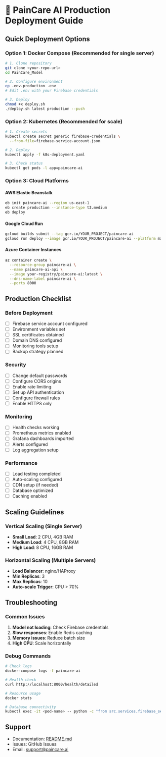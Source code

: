 # 🚀 PainCare AI Production Deployment Guide

## Quick Deployment Options

### Option 1: Docker Compose (Recommended for single server)
```bash
# 1. Clone repository
git clone <your-repo-url>
cd PainCare_Model

# 2. Configure environment
cp .env.production .env
# Edit .env with your Firebase credentials

# 3. Deploy
chmod +x deploy.sh
./deploy.sh latest production --push
```

### Option 2: Kubernetes (Recommended for scale)
```bash
# 1. Create secrets
kubectl create secret generic firebase-credentials \
  --from-file=firebase-service-account.json

# 2. Deploy
kubectl apply -f k8s-deployment.yaml

# 3. Check status
kubectl get pods -l app=paincare-ai
```

### Option 3: Cloud Platforms

#### AWS Elastic Beanstalk
```bash
eb init paincare-ai --region us-east-1
eb create production --instance-type t3.medium
eb deploy
```

#### Google Cloud Run
```bash
gcloud builds submit --tag gcr.io/YOUR_PROJECT/paincare-ai
gcloud run deploy --image gcr.io/YOUR_PROJECT/paincare-ai --platform managed
```

#### Azure Container Instances
```bash
az container create \
  --resource-group paincare-ai \
  --name paincare-ai-api \
  --image your-registry/paincare-ai:latest \
  --dns-name-label paincare-ai \
  --ports 8000
```

## Production Checklist

### Before Deployment
- [ ] Firebase service account configured
- [ ] Environment variables set
- [ ] SSL certificates obtained
- [ ] Domain DNS configured
- [ ] Monitoring tools setup
- [ ] Backup strategy planned

### Security
- [ ] Change default passwords
- [ ] Configure CORS origins
- [ ] Enable rate limiting
- [ ] Set up API authentication
- [ ] Configure firewall rules
- [ ] Enable HTTPS only

### Monitoring
- [ ] Health checks working
- [ ] Prometheus metrics enabled
- [ ] Grafana dashboards imported
- [ ] Alerts configured
- [ ] Log aggregation setup

### Performance
- [ ] Load testing completed
- [ ] Auto-scaling configured
- [ ] CDN setup (if needed)
- [ ] Database optimized
- [ ] Caching enabled

## Scaling Guidelines

### Vertical Scaling (Single Server)
- **Small Load**: 2 CPU, 4GB RAM
- **Medium Load**: 4 CPU, 8GB RAM  
- **High Load**: 8 CPU, 16GB RAM

### Horizontal Scaling (Multiple Servers)
- **Load Balancer**: nginx/HAProxy
- **Min Replicas**: 3
- **Max Replicas**: 10
- **Auto-scale Trigger**: CPU > 70%

## Troubleshooting

### Common Issues
1. **Model not loading**: Check Firebase credentials
2. **Slow responses**: Enable Redis caching
3. **Memory issues**: Reduce batch size
4. **High CPU**: Scale horizontally

### Debug Commands
```bash
# Check logs
docker-compose logs -f paincare-ai

# Health check
curl http://localhost:8000/health/detailed

# Resource usage
docker stats

# Database connectivity
kubectl exec -it <pod-name> -- python -c "from src.services.firebase_service import FirebaseService; fs = FirebaseService(); print('Connected!' if fs.db else 'Failed!')"
```

## Support
- Documentation: [README.md](README.md)
- Issues: GitHub Issues
- Email: support@paincare.ai
